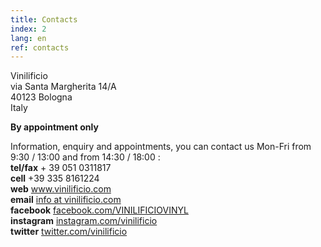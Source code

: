 ```yaml
---
title: Contacts
index: 2
lang: en
ref: contacts
---
```


Vinilificio<br>
via Santa Margherita 14/A<br>
40123 Bologna<br>
Italy

__By appointment only__

Information, enquiry and appointments, you can contact us Mon-Fri from 9:30 / 13:00 and from 14:30 / 18:00 :<br>
__tel/fax__ + 39 051 0311817<br>
__cell__ +39 335 8161224<br>
__web__ www.vinilificio.com<br>
__email__ <a href="mailto:info@vinilificio.com">info at vinilificio.com</a><br>
__facebook__ [facebook.com/VINILIFICIOVINYL](http://www.facebook.com/VINILIFICIOVINYL)<br>
__instagram__ [instagram.com/vinilificio](http://instagram.com/vinilificio)<br>
__twitter__ [twitter.com/vinilificio](http://www.twitter.com/vinilificio)

